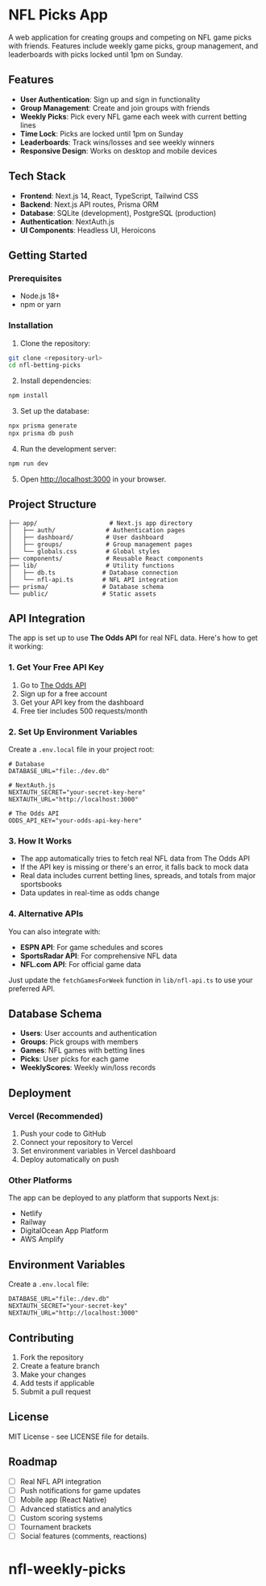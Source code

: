 # NFL Picks App

A web application for creating groups and competing on NFL game picks with friends. Features include weekly game picks, group management, and leaderboards with picks locked until 1pm on Sunday.

## Features

- **User Authentication**: Sign up and sign in functionality
- **Group Management**: Create and join groups with friends
- **Weekly Picks**: Pick every NFL game each week with current betting lines
- **Time Lock**: Picks are locked until 1pm on Sunday
- **Leaderboards**: Track wins/losses and see weekly winners
- **Responsive Design**: Works on desktop and mobile devices

## Tech Stack

- **Frontend**: Next.js 14, React, TypeScript, Tailwind CSS
- **Backend**: Next.js API routes, Prisma ORM
- **Database**: SQLite (development), PostgreSQL (production)
- **Authentication**: NextAuth.js
- **UI Components**: Headless UI, Heroicons

## Getting Started

### Prerequisites

- Node.js 18+ 
- npm or yarn

### Installation

1. Clone the repository:
```bash
git clone <repository-url>
cd nfl-betting-picks
```

2. Install dependencies:
```bash
npm install
```

3. Set up the database:
```bash
npx prisma generate
npx prisma db push
```

4. Run the development server:
```bash
npm run dev
```

5. Open [http://localhost:3000](http://localhost:3000) in your browser.

## Project Structure

```
├── app/                    # Next.js app directory
│   ├── auth/              # Authentication pages
│   ├── dashboard/         # User dashboard
│   ├── groups/            # Group management pages
│   └── globals.css        # Global styles
├── components/            # Reusable React components
├── lib/                   # Utility functions
│   ├── db.ts             # Database connection
│   └── nfl-api.ts        # NFL API integration
├── prisma/               # Database schema
└── public/               # Static assets
```

## API Integration

The app is set up to use **The Odds API** for real NFL data. Here's how to get it working:

### 1. Get Your Free API Key

1. Go to [The Odds API](https://the-odds-api.com/)
2. Sign up for a free account
3. Get your API key from the dashboard
4. Free tier includes 500 requests/month

### 2. Set Up Environment Variables

Create a `.env.local` file in your project root:

```env
# Database
DATABASE_URL="file:./dev.db"

# NextAuth.js
NEXTAUTH_SECRET="your-secret-key-here"
NEXTAUTH_URL="http://localhost:3000"

# The Odds API
ODDS_API_KEY="your-odds-api-key-here"
```

### 3. How It Works

- The app automatically tries to fetch real NFL data from The Odds API
- If the API key is missing or there's an error, it falls back to mock data
- Real data includes current betting lines, spreads, and totals from major sportsbooks
- Data updates in real-time as odds change

### 4. Alternative APIs

You can also integrate with:
- **ESPN API**: For game schedules and scores
- **SportsRadar API**: For comprehensive NFL data
- **NFL.com API**: For official game data

Just update the `fetchGamesForWeek` function in `lib/nfl-api.ts` to use your preferred API.

## Database Schema

- **Users**: User accounts and authentication
- **Groups**: Pick groups with members
- **Games**: NFL games with betting lines
- **Picks**: User picks for each game
- **WeeklyScores**: Weekly win/loss records

## Deployment

### Vercel (Recommended)

1. Push your code to GitHub
2. Connect your repository to Vercel
3. Set environment variables in Vercel dashboard
4. Deploy automatically on push

### Other Platforms

The app can be deployed to any platform that supports Next.js:
- Netlify
- Railway
- DigitalOcean App Platform
- AWS Amplify

## Environment Variables

Create a `.env.local` file:

```env
DATABASE_URL="file:./dev.db"
NEXTAUTH_SECRET="your-secret-key"
NEXTAUTH_URL="http://localhost:3000"
```

## Contributing

1. Fork the repository
2. Create a feature branch
3. Make your changes
4. Add tests if applicable
5. Submit a pull request

## License

MIT License - see LICENSE file for details.

## Roadmap

- [ ] Real NFL API integration
- [ ] Push notifications for game updates
- [ ] Mobile app (React Native)
- [ ] Advanced statistics and analytics
- [ ] Custom scoring systems
- [ ] Tournament brackets
- [ ] Social features (comments, reactions)
# nfl-weekly-picks
